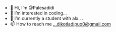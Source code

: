 - 👋 Hi, I’m @Palesadidi
- 👀 I’m interested in coding...
- 🌱 I’m currently a student with alx..
  ..
- 📫 How to reach me ...dikotladipuo0@gmail.com

<!---
Palesadidi/Palesadidi is a ✨ special ✨ repository because its `README.md` (this file) appears on your GitHub profile.
You can click the Preview link to take a look at your changes.
--->
